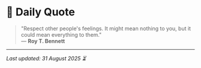# 📜 Daily Quote

> "Respect other people's feelings. It might mean nothing to you, but it could mean everything to them."  
> — **Roy T. Bennett**

---

_Last updated: 31 August 2025 ⏳_
